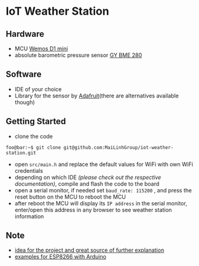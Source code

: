 IoT Weather Station
===========

## Hardware

- MCU [Wemos D1 mini](https://wiki.wemos.cc/products:d1:d1_mini)
- absolute barometric pressure sensor [GY BME 280](https://protosupplies.com/product/gy-bme280-pressure-humidity-temperature-sensor-module/)

## Software

- IDE of your choice
- Library for the sensor by [Adafruit](https://github.com/adafruit/Adafruit_BME280_Library)(there are alternatives available though)

## Getting Started

- clone the code
```console
foo@bar:~$ git clone git@github.com:MaiLinhGroup/iot-weather-station.git
```

- open `src/main.h` and replace the default values for WiFi with own WiFi credentials
- depending on which IDE *(please check out the respective documentation)*, compile and flash the code to the board
- open a serial monitor, if needed set `baud_rate: 115200` , and press the reset button on the MCU to reboot the MCU
- after reboot the MCU will display its `IP address` in the serial monitor, enter/open this address in any browser to see weather station information


## Note

- [idea for the project and great source of further explanation](https://lastminuteengineers.com/bme280-esp8266-weather-station/)
- [examples for ESP8266 with Arduino](https://github.com/esp8266/Arduino/tree/master/libraries/ESP8266WiFi/examples)
